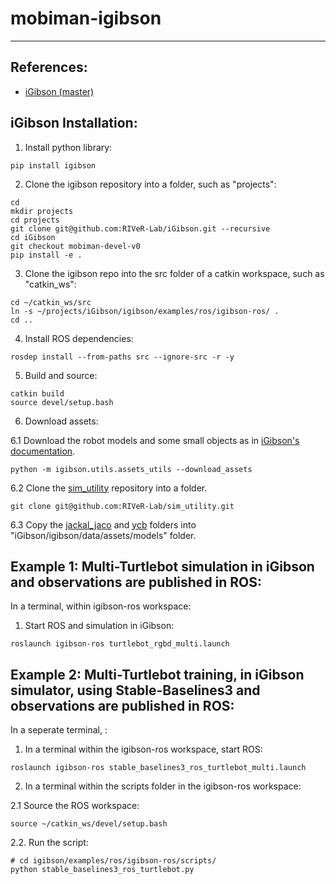 # mobiman-igibson
<hr>

## References:
- [iGibson (master)](https://github.com/StanfordVL/iGibson)

## iGibson Installation:

1. Install python library:
```
pip install igibson
```

2. Clone the igibson repository into a folder, such as "projects":
```
cd
mkdir projects
cd projects
git clone git@github.com:RIVeR-Lab/iGibson.git --recursive
cd iGibson
git checkout mobiman-devel-v0
pip install -e .
```

3. Clone the igibson repo into the src folder of a catkin workspace, such as "catkin_ws":
```
cd ~/catkin_ws/src
ln -s ~/projects/iGibson/igibson/examples/ros/igibson-ros/ .
cd ..
```

4. Install ROS dependencies:
```
rosdep install --from-paths src --ignore-src -r -y
```

5. Build and source:
```
catkin build
source devel/setup.bash
```

6. Download assets:

6.1 Download the robot models and some small objects as in [iGibson's documentation](https://stanfordvl.github.io/iGibson/installation.html#downloading-the-assets-and-datasets-of-scenes-and-objects).
```
python -m igibson.utils.assets_utils --download_assets
```

6.2 Clone the [sim_utility](git@github.com:RIVeR-Lab/sim_utility.git) repository into a folder.
```
git clone git@github.com:RIVeR-Lab/sim_utility.git
```

6.3 Copy the [jackal_jaco](https://github.com/RIVeR-Lab/sim_utility/tree/main/data/assets/models/jackal_jaco) and [ycb](https://github.com/RIVeR-Lab/sim_utility/tree/main/data/assets/models/ycb/) folders into "iGibson/igibson/data/assets/models" folder.

## Example 1: Multi-Turtlebot simulation in iGibson and observations are published in ROS:

In a terminal, within igibson-ros workspace:

1. Start ROS and simulation in iGibson:
```
roslaunch igibson-ros turtlebot_rgbd_multi.launch
```

## Example 2: Multi-Turtlebot training, in iGibson simulator, using Stable-Baselines3 and observations are published in ROS:

In a seperate terminal, :

1. In a terminal within the igibson-ros workspace, start ROS:
```
roslaunch igibson-ros stable_baselines3_ros_turtlebot_multi.launch
```

2. In a terminal within the scripts folder in the igibson-ros workspace:

2.1 Source the ROS workspace:
```
source ~/catkin_ws/devel/setup.bash
```

2.2. Run the script:
```
# cd igibson/examples/ros/igibson-ros/scripts/
python stable_baselines3_ros_turtlebot.py
```
